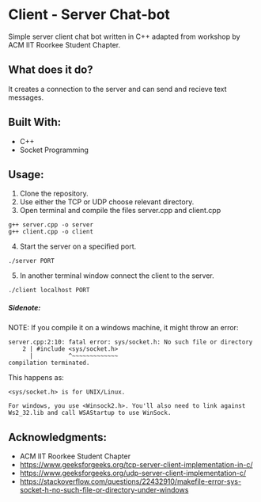 # Client - Server Chat-bot

Simple server client chat bot written in C++ adapted from workshop by ACM IIT Roorkee Student Chapter.

## What does it do?
It creates a connection to the server and can send and recieve text messages. 

## Built With:
* C++ 
* Socket Programming

## Usage:
1. Clone the repository.
2. Use either the TCP or UDP choose relevant directory.
3. Open terminal and compile the files server.cpp and client.cpp
```
g++ server.cpp -o server
g++ client.cpp -o client
```
4. Start the server on a specified port.
```
./server PORT
```
5. In another terminal window connect the client to the server.
```
./client localhost PORT
```
##### Sidenote:
NOTE: If you compile it on a windows machine, it might throw an error:
```
server.cpp:2:10: fatal error: sys/socket.h: No such file or directory
    2 | #include <sys/socket.h>
      |          ^~~~~~~~~~~~~~
compilation terminated.
```
This happens as: 
```
<sys/socket.h> is for UNIX/Linux.

For windows, you use <Winsock2.h>. You'll also need to link against Ws2_32.lib and call WSAStartup to use WinSock.
```

## Acknowledgments:
* ACM IIT Roorkee Student Chapter
* https://www.geeksforgeeks.org/tcp-server-client-implementation-in-c/
* https://www.geeksforgeeks.org/udp-server-client-implementation-c/
* https://stackoverflow.com/questions/22432910/makefile-error-sys-socket-h-no-such-file-or-directory-under-windows
